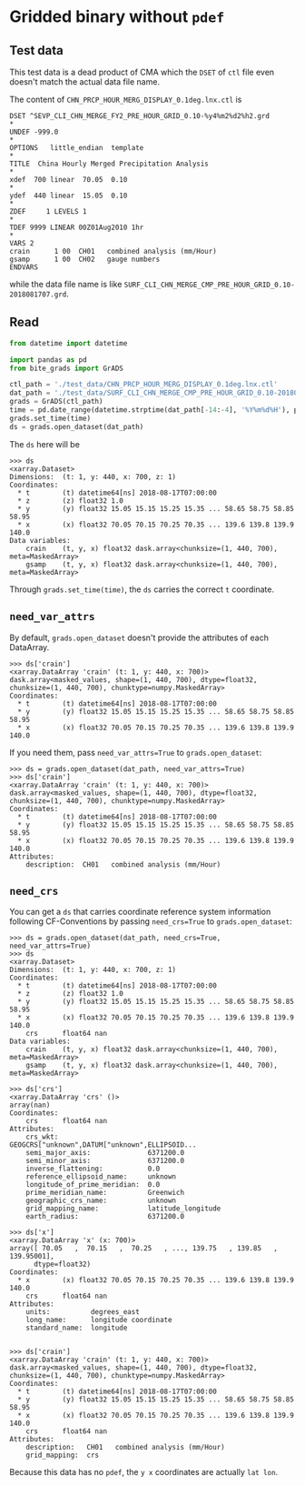 # Gridded binary without `pdef`

## Test data

This test data is a dead product of CMA which the `DSET` of `ctl` file even doesn't match the actual data file name.

The content of `CHN_PRCP_HOUR_MERG_DISPLAY_0.1deg.lnx.ctl` is

```text
DSET ^SEVP_CLI_CHN_MERGE_FY2_PRE_HOUR_GRID_0.10-%y4%m2%d2%h2.grd
*
UNDEF -999.0
*
OPTIONS   little_endian  template
*
TITLE  China Hourly Merged Precipitation Analysis
*
xdef  700 linear  70.05  0.10
*
ydef  440 linear  15.05  0.10 
*
ZDEF     1 LEVELS 1  
*
TDEF 9999 LINEAR 00Z01Aug2010 1hr 
*
VARS 2                           
crain      1 00  CH01   combined analysis (mm/Hour)
gsamp      1 00  CH02   gauge numbers
ENDVARS
```

while the data file name is like `SURF_CLI_CHN_MERGE_CMP_PRE_HOUR_GRID_0.10-2018081707.grd`.

## Read

```python
from datetime import datetime

import pandas as pd
from bite_grads import GrADS

ctl_path = './test_data/CHN_PRCP_HOUR_MERG_DISPLAY_0.1deg.lnx.ctl'
dat_path = './test_data/SURF_CLI_CHN_MERGE_CMP_PRE_HOUR_GRID_0.10-2018081707.grd'
grads = GrADS(ctl_path)
time = pd.date_range(datetime.strptime(dat_path[-14:-4], '%Y%m%d%H'), periods=1)
grads.set_time(time)
ds = grads.open_dataset(dat_path)
```

The `ds` here will be

```
>>> ds
<xarray.Dataset>
Dimensions:  (t: 1, y: 440, x: 700, z: 1)
Coordinates:
  * t        (t) datetime64[ns] 2018-08-17T07:00:00
  * z        (z) float32 1.0
  * y        (y) float32 15.05 15.15 15.25 15.35 ... 58.65 58.75 58.85 58.95
  * x        (x) float32 70.05 70.15 70.25 70.35 ... 139.6 139.8 139.9 140.0
Data variables:
    crain    (t, y, x) float32 dask.array<chunksize=(1, 440, 700), meta=MaskedArray>
    gsamp    (t, y, x) float32 dask.array<chunksize=(1, 440, 700), meta=MaskedArray>
```

Through `grads.set_time(time)`, the `ds` carries the correct `t` coordinate.

## `need_var_attrs`

By default, `grads.open_dataset` doesn't provide the attributes of each DataArray.

```
>>> ds['crain']
<xarray.DataArray 'crain' (t: 1, y: 440, x: 700)>
dask.array<masked_values, shape=(1, 440, 700), dtype=float32, chunksize=(1, 440, 700), chunktype=numpy.MaskedArray>
Coordinates:
  * t        (t) datetime64[ns] 2018-08-17T07:00:00
  * y        (y) float32 15.05 15.15 15.25 15.35 ... 58.65 58.75 58.85 58.95
  * x        (x) float32 70.05 70.15 70.25 70.35 ... 139.6 139.8 139.9 140.0
```

If you need them, pass `need_var_attrs=True` to `grads.open_dataset`:

```
>>> ds = grads.open_dataset(dat_path, need_var_attrs=True)
>>> ds['crain']
<xarray.DataArray 'crain' (t: 1, y: 440, x: 700)>
dask.array<masked_values, shape=(1, 440, 700), dtype=float32, chunksize=(1, 440, 700), chunktype=numpy.MaskedArray>
Coordinates:
  * t        (t) datetime64[ns] 2018-08-17T07:00:00
  * y        (y) float32 15.05 15.15 15.25 15.35 ... 58.65 58.75 58.85 58.95
  * x        (x) float32 70.05 70.15 70.25 70.35 ... 139.6 139.8 139.9 140.0
Attributes:
    description:  CH01   combined analysis (mm/Hour)
```

## `need_crs`

You can get a `ds` that carries coordinate reference system information following CF-Conventions
by passing `need_crs=True` to `grads.open_dataset`:

```
>>> ds = grads.open_dataset(dat_path, need_crs=True, need_var_attrs=True)
>>> ds
<xarray.Dataset>
Dimensions:  (t: 1, y: 440, x: 700, z: 1)
Coordinates:
  * t        (t) datetime64[ns] 2018-08-17T07:00:00
  * z        (z) float32 1.0
  * y        (y) float32 15.05 15.15 15.25 15.35 ... 58.65 58.75 58.85 58.95
  * x        (x) float32 70.05 70.15 70.25 70.35 ... 139.6 139.8 139.9 140.0
    crs      float64 nan
Data variables:
    crain    (t, y, x) float32 dask.array<chunksize=(1, 440, 700), meta=MaskedArray>
    gsamp    (t, y, x) float32 dask.array<chunksize=(1, 440, 700), meta=MaskedArray>

>>> ds['crs']
<xarray.DataArray 'crs' ()>
array(nan)
Coordinates:
    crs      float64 nan
Attributes:
    crs_wkt:                      GEOGCRS["unknown",DATUM["unknown",ELLIPSOID...
    semi_major_axis:              6371200.0
    semi_minor_axis:              6371200.0
    inverse_flattening:           0.0
    reference_ellipsoid_name:     unknown
    longitude_of_prime_meridian:  0.0
    prime_meridian_name:          Greenwich
    geographic_crs_name:          unknown
    grid_mapping_name:            latitude_longitude
    earth_radius:                 6371200.0

>>> ds['x']
<xarray.DataArray 'x' (x: 700)>
array([ 70.05   ,  70.15   ,  70.25   , ..., 139.75   , 139.85   , 139.95001],
      dtype=float32)
Coordinates:
  * x        (x) float32 70.05 70.15 70.25 70.35 ... 139.6 139.8 139.9 140.0
    crs      float64 nan
Attributes:
    units:          degrees_east
    long_name:      longitude coordinate
    standard_name:  longitude


>>> ds['crain']
<xarray.DataArray 'crain' (t: 1, y: 440, x: 700)>
dask.array<masked_values, shape=(1, 440, 700), dtype=float32, chunksize=(1, 440, 700), chunktype=numpy.MaskedArray>
Coordinates:
  * t        (t) datetime64[ns] 2018-08-17T07:00:00
  * y        (y) float32 15.05 15.15 15.25 15.35 ... 58.65 58.75 58.85 58.95
  * x        (x) float32 70.05 70.15 70.25 70.35 ... 139.6 139.8 139.9 140.0
    crs      float64 nan
Attributes:
    description:   CH01   combined analysis (mm/Hour)
    grid_mapping:  crs
```

Because this data has no `pdef`, the `y x` coordinates are actually `lat lon`.
